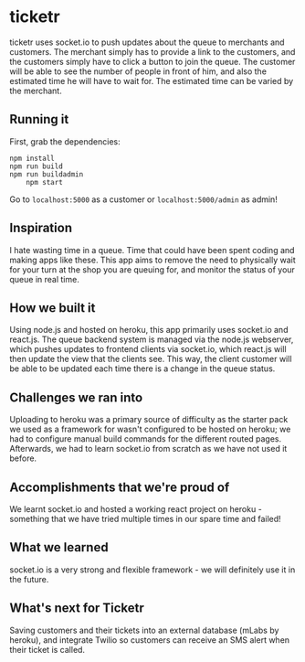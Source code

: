 # ticketr

ticketr uses socket.io to push updates about the queue to merchants and customers. The merchant simply has to provide a link to the customers, and the customers simply have to click a button to join the queue. The customer will be able to see the number of people in front of him, and also the estimated time he will have to wait for. The estimated time can be varied by the merchant.

## Running it

First, grab the dependencies:

   	npm install
	npm run build
	npm run buildadmin
    	npm start

Go to `localhost:5000` as a customer or `localhost:5000/admin` as admin!

## Inspiration
I hate wasting time in a queue. Time that could have been spent coding and making apps like these. This app aims to remove the need to physically wait for your turn at the shop you are queuing for, and monitor the status of your queue in real time.

## How we built it
Using node.js and hosted on heroku, this app primarily uses socket.io and react.js. The queue backend system is managed via the node.js webserver, which pushes updates to frontend clients via socket.io, which react.js will then update the view that the clients see. This way, the client customer will be able to be updated each time there is a change in the queue status.

## Challenges we ran into
Uploading to heroku was a primary source of difficulty as the starter pack we used as a framework for wasn't configured to be hosted on heroku; we had to configure manual build commands for the different routed pages. Afterwards, we had to learn socket.io from scratch as we have not used it before.

## Accomplishments that we're proud of
We learnt socket.io and hosted a working react project on heroku - something that we have tried multiple times in our spare time and failed!

## What we learned
socket.io is a very strong and flexible framework - we will definitely use it in the future.

## What's next for Ticketr
Saving customers and their tickets into an external database (mLabs by heroku), and integrate Twilio so customers can receive an SMS alert when their ticket is called.
